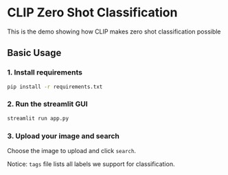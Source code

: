 # CLIP Zero Shot Classification
This is the demo showing how CLIP makes zero shot classification possible

## Basic Usage
### 1. Install requirements
```bash
pip install -r requirements.txt
```

### 2. Run the streamlit GUI
```bash
streamlit run app.py
```

### 3. Upload your image and search
Choose the image to upload and click `search`.


Notice: `tags` file lists all labels we support for classification.
